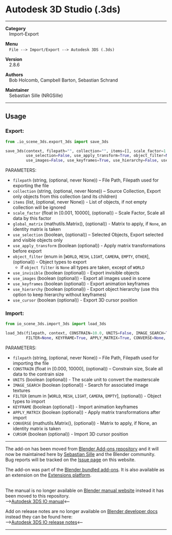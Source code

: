 # Autodesk 3D Studio (.3ds)


---  


**Category**  
&nbsp;&nbsp; Import-Export  

**Menu**  
&nbsp;&nbsp; `File --> Import/Export --> Autodesk 3DS (.3ds)`  

**Version**  
&nbsp;&nbsp; 2.8.6  

**Authors**  
&nbsp;&nbsp; Bob Holcomb, Campbell Barton, Sebastian Schrand  

**Maintainer**  
&nbsp;&nbsp; Sebastian Sille (NRGSille)  

---  

## Usage

### Export:
```python
from .io_scene_3ds.export_3ds import save_3ds

save_3ds(context, filepath="", collection="", items=[], scale_factor=1.0, global_matrix=None,
         use_selection=False, use_apply_transform=True, object_filter=None, use_invisible=False,
         use_images=False, use_keyframes=True, use_hierarchy=False, use_cursor=False)
```
PARAMETERS:
+ `filepath` (string, (optional, never None)) – File Path, Filepath used for exporting the file
+ `collection` (string, (optional, never None)) – Source Collection, Export only objects from this collection (and its children)
+ `items` (list, (optional, never None)) - List of objects, if not empty collection will be ignored
+ `scale_factor` (float in [0.001, 10000], (optional)) – Scale Factor, Scale all data by this factor
+ `global_matrix` (mathutils.Matrix(), (optional)) - Matrix to apply, if `None`, an identity matrix is taken
+ `use_selection` (boolean, (optional)) – Selected Objects, Export selected and visible objects only
+ `use_apply_transform` (boolean (optional)) - Apply matrix transformations before export
+ `object_filter` (enum in [`WORLD`, `MESH`, `LIGHT`, `CAMERA`, `EMPTY`, `OTHER`], (optional)) - Object types to export
  - if `object filter` is `None` all types are taken, except of `WORLD`
+ `use_invisible` (boolean (optional)) - Export invisible objects
+ `use_images` (boolean (optional)) - Export all images used in scene
+ `use_keyframes` (boolean (optional)) - Export animation keyframes
+ `use_hierarchy` (boolean (optional)) - Export object hierarchy (use this option to keep hierarchy without keyframes)
+ `use_cursor` (boolean (optional)) - Export 3D cursor position

### Import:  
```python
from io_scene_3ds.import_3ds import load_3ds

load_3ds(filepath, context, CONSTRAIN=10.0, UNITS=False, IMAGE_SEARCH=True,
         FILTER=None, KEYFRAME=True, APPLY_MATRIX=True, CONVERSE=None, CURSOR=False)
```
PARAMETERS:
+ `filepath` (string, (optional, never None)) – File Path, Filepath used for importing the file
+ `CONSTRAIN` (float in [0.000, 10000], (optional)) – Constrain size, Scale all data to the contrain size
+ `UNITS` (boolean (optional)) - The scale unit to convert the masterscale
+ `IMAGE_SEARCH` (boolean (optional)) - Search for associated image textures
+ `FILTER` (enum in [`WORLD`, `MESH`, `LIGHT`, `CAMERA`, `EMPTY`], (optional)) - Object types to import
+ `KEYFRAME` (boolean (optional)) - Import animation keyframes
+ `APPLY_MATRIX` (boolean (optional)) - Apply matrix transformations after import
+ `CONVERSE` (mathutils.Matrix(), (optional)) - Matrix to apply, if None, an identity matrix is taken
+ `CURSOR` (boolean (optional)) - Import 3D cursor position

---

The add-on has been moved from [Blender Add-ons repository](https://projects.blender.org/blender/blender-addons) and it will now be maintained here by [Sebastian Sille](https://projects.blender.org/NRGSille) and the Blender community.  
Bug reports will be tracked on the [Issue page](https://projects.blender.org/extensions/io_scene_3ds/issues) on this website. 
<br>

The add-on was part of the [Blender bundled add-ons](https://docs.blender.org/manual/en/4.1/addons). 
It is also available as an extension on the [Extensions platform](https://extensions.blender.org/add-ons/autodesk-3ds-format).  
<br>

The manual is no longer available on [Blender manual website](https://docs.blender.org/manual/en/dev/addons/import_export) instead it has been moved to this repository.  
-->[Autodesk 3DS IO manual](https://projects.blender.org/extensions/io_scene_3ds/wiki)<--  

Add on release notes are no longer available on [Blender developer docs](https://developer.blender.org/docs/release_notes) instead they can be found here:  
-->[Autodesk 3DS IO release notes](https://projects.blender.org/extensions/io_scene_3ds/src/branch/main/release_notes.md)<--


---

